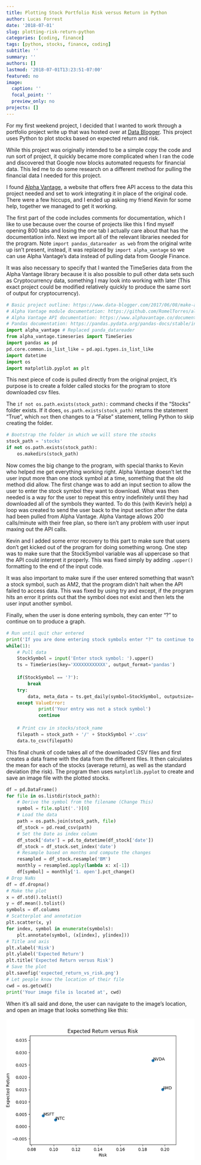 ```yaml
---
title: Plotting Stock Portfolio Risk versus Return in Python
author: Lucas Forrest
date: '2018-07-01'
slug: plotting-risk-return-python
categories: [coding, finance]
tags: [python, stocks, finance, coding]
subtitle: ''
summary: ''
authors: []
lastmod: '2018-07-01T13:23:51-07:00'
featured: no
image:
  caption: ''
  focal_point: ''
  preview_only: no
projects: []
---
```


For my first weekend project, I decided that I wanted to work through a portfolio project write up that was hosted over at [Data Blogger](https://www.data-blogger.com/2017/06/08/make-a-profitable-portfolio-with-python/). This project uses Python to plot stocks based on expected return and risk.

While this project was originally intended to be a simple copy the code and run sort of project, it quickly became more complicated when I ran the code and discovered that Google now blocks automated requests for financial data. This led me to do some research on a different method for pulling the financial data I needed for this project.

I found [Alpha Vantage](https://www.alphavantage.co/), a website that offers free API access to the data this project needed and set to work integrating it in place of the original code. There were a few hiccups, and I ended up asking my friend Kevin for some help, together we managed to get it working.

The first part of the code includes comments for documentation, which I like to use because over the course of projects like this I find myself opening 800 tabs and losing the one tab I actually care about that has the documentation info. Next we import all of the relevant libraries needed for the program. Note `import pandas_datareader as web` from the original write up isn’t present, instead, it was replaced by `import alpha_vantage` so we can use Alpha Vantage’s data instead of pulling data from Google Finance.

It was also necessary to specify that I wanted the TimeSeries data from the Alpha Vantage library because it is also possible to pull other data sets such as Cryptocurrency data, something I may look into working with later (This exact project could be modified relatively quickly to produce the same sort of output for cryptocurrency).

```python
# Basic project outline: https://www.data-blogger.com/2017/06/08/make-a-profitable-portfolio-with-python/
# Alpha Vantage module documentation: https://github.com/RomelTorres/alpha_vantage
# Alpha Vantage API documentation: https://www.alphavantage.co/documentation/
# Pandas documentation: https://pandas.pydata.org/pandas-docs/stable/index.html
import alpha_vantage # Replaced panda_datareader
from alpha_vantage.timeseries import TimeSeries
import pandas as pd
pd.core.common.is_list_like = pd.api.types.is_list_like
import datetime
import os
import matplotlib.pyplot as plt
```

This next piece of code is pulled directly from the original project, it’s purpose is to create a folder called stocks for the program to store downloaded csv files.

The `if not os.path.exists(stock_path):` command checks if the “Stocks” folder exists. If it does, `os.path.exists(stock_path)` returns the statement “True”, which `not` then changes to a “False” statement, telling Python to skip creating the folder.

```python
# Bootstrap the folder in which we will store the stocks
stock_path = 'stocks'
if not os.path.exists(stock_path):
    os.makedirs(stock_path)
```
Now comes the big change to the program, with special thanks to Kevin who helped me get everything working right. Alpha Vantage doesn’t let the user input more than one stock symbol at a time, something that the old method did allow. The first change was to add an input section to allow the user to enter the stock symbol they want to download. What was then needed is a way for the user to repeat this entry indefinitely until they had downloaded all of the symbols they wanted. To do this (with Kevin’s help) a loop was created to send the user back to the input section after the data had been pulled from Alpha Vantage. Alpha Vantage allows 200 calls/minute with their free plan, so there isn’t any problem with user input maxing out the API calls.

Kevin and I added some error recovery to this part to make sure that users don’t get kicked out of the program for doing something wrong. One step was to make sure that the StockSymbol variable was all uppercase so that the API could interpret it properly. This was fixed simply by adding `.upper()` formatting to the end of the input code.

It was also important to make sure if the user entered something that wasn’t a stock symbol, such as AM2, that the program didn’t halt when the API failed to access data. This was fixed by using try and except, if the program hits an error it prints out that the symbol does not exist and then lets the user input another symbol.

Finally, when the user is done entering symbols, they can enter “?” to continue on to produce a graph.

```python
# Run until quit char entered
print('If you are done entering stock symbols enter "?" to continue to plotting')
while(1):
    # Pull data
    StockSymbol = input('Enter stock symbol: ').upper() 
    ts = TimeSeries(key='XXXXXXXXXXXX', output_format='pandas')
    
    if(StockSymbol == '?'):
        break
    try:
        data, meta_data = ts.get_daily(symbol=StockSymbol, outputsize='full')
    except ValueError:
            print('Your entry was not a stock symbol')
            continue
        
    # Print csv in stocks/stock_name
    filepath = stock_path + '/' + StockSymbol +'.csv'
    data.to_csv(filepath)
```

This final chunk of code takes all of the downloaded CSV files and first creates a data frame with the data from the different files. It then calculates the mean for each of the stocks (average return), as well as the standard deviation (the risk). The program then uses `matplotlib.pyplot` to create and save an image file with the plotted stocks.

```python
df = pd.DataFrame()
for file in os.listdir(stock_path):
    # Derive the symbol from the filename (Change This)
    symbol = file.split('.')[0]
    # Load the data
    path = os.path.join(stock_path, file)
    df_stock = pd.read_csv(path)
    # Set the Date as index column
    df_stock['date'] = pd.to_datetime(df_stock['date'])
    df_stock = df_stock.set_index('date')
    # Resample based on months and compute the changes
    resampled = df_stock.resample('BM')
    monthly = resampled.apply(lambda x: x[-1])
    df[symbol] = monthly['1. open'].pct_change()
# Drop NaNs
df = df.dropna()
# Make the plot
x = df.std().tolist()
y = df.mean().tolist()
symbols = df.columns
# Scatterplot and annotation
plt.scatter(x, y)
for index, symbol in enumerate(symbols):
    plt.annotate(symbol, (x[index], y[index]))
# Title and axis
plt.xlabel('Risk')
plt.ylabel('Expected Return')
plt.title('Expected Return versus Risk')
# Save the plot
plt.savefig('expected_return_vs_risk.png')
# Let people know the location of their file
cwd = os.getcwd()
print('Your image file is located at', cwd)
```

When it’s all said and done, the user can navigate to the image’s location, and open an image that looks something like this:

![Expected Return vs Risk for 4 Tech Companies](images/expected_return_vs_risk.png)
